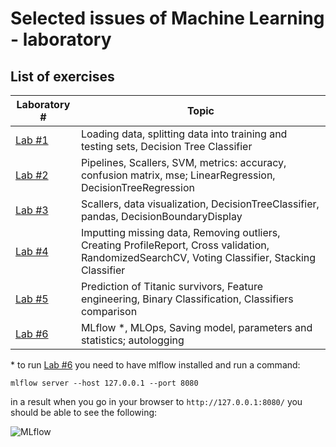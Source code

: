 # Selected issues of Machine Learning - laboratory

## List of exercises
| Laboratory #     | Topic                                                                                                                                           |
|------------------|-------------------------------------------------------------------------------------------------------------------------------------------------|
| [Lab #1](/Lab1/) | Loading data, splitting data into training and testing sets, Decision Tree Classifier                                                           |
| [Lab #2](/Lab2/) | Pipelines, Scallers, SVM, metrics: accuracy, confusion matrix, mse; LinearRegression, DecisionTreeRegression                                    |
| [Lab #3](/Lab3/) | Scallers, data visualization, DecisionTreeClassifier, pandas, DecisionBoundaryDisplay                                                           |
| [Lab #4](/Lab4/) | Imputting missing data, Removing outliers, Creating ProfileReport, Cross validation, RandomizedSearchCV, Voting Classifier, Stacking Classifier |
| [Lab #5](/Lab5/) | Prediction of Titanic survivors, Feature engineering, Binary Classification, Classifiers comparison                                             |
| [Lab #6](/Lab6/) | MLflow *, MLOps, Saving model, parameters and statistics; autologging                                                                           |

\* to run [Lab #6](/Lab6/) you need to have mlflow installed and run a command:
```
mlflow server --host 127.0.0.1 --port 8080  
```
in a result when you go in your browser to `http://127.0.0.1:8080/` you should be able to see the following:

![MLflow](/Lab6/screenshot/wzum_lab6_mlflow.png)
